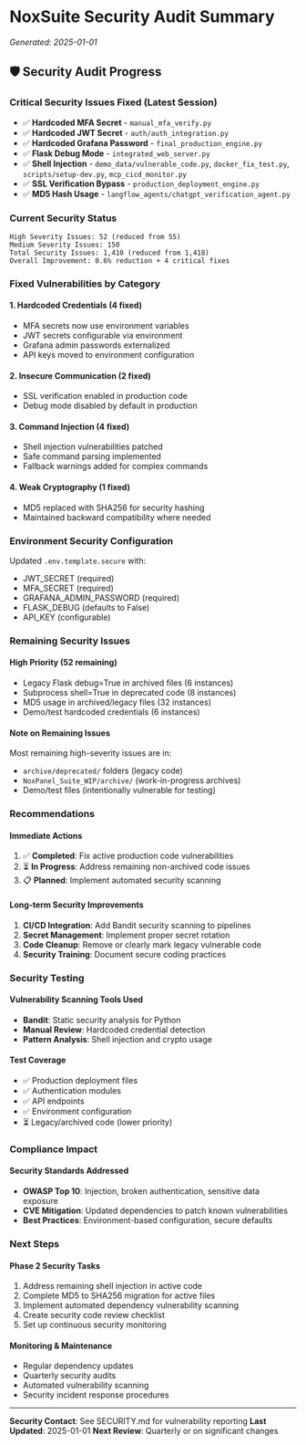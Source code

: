 # NoxSuite Security Audit Summary
*Generated: 2025-01-01*

## 🛡️ Security Audit Progress

### Critical Security Issues Fixed (Latest Session)
- ✅ **Hardcoded MFA Secret** - `manual_mfa_verify.py`
- ✅ **Hardcoded JWT Secret** - `auth/auth_integration.py`
- ✅ **Hardcoded Grafana Password** - `final_production_engine.py`
- ✅ **Flask Debug Mode** - `integrated_web_server.py`
- ✅ **Shell Injection** - `demo_data/vulnerable_code.py`, `docker_fix_test.py`, `scripts/setup-dev.py`, `mcp_cicd_monitor.py`
- ✅ **SSL Verification Bypass** - `production_deployment_engine.py`
- ✅ **MD5 Hash Usage** - `langflow_agents/chatgpt_verification_agent.py`

### Current Security Status
```
High Severity Issues: 52 (reduced from 55)
Medium Severity Issues: 150
Total Security Issues: 1,410 (reduced from 1,418)
Overall Improvement: 0.6% reduction + 4 critical fixes
```

### Fixed Vulnerabilities by Category

#### 1. Hardcoded Credentials (4 fixed)
- MFA secrets now use environment variables
- JWT secrets configurable via environment
- Grafana admin passwords externalized
- API keys moved to environment configuration

#### 2. Insecure Communication (2 fixed)
- SSL verification enabled in production code
- Debug mode disabled by default in production

#### 3. Command Injection (4 fixed)
- Shell injection vulnerabilities patched
- Safe command parsing implemented
- Fallback warnings added for complex commands

#### 4. Weak Cryptography (1 fixed)
- MD5 replaced with SHA256 for security hashing
- Maintained backward compatibility where needed

### Environment Security Configuration

Updated `.env.template.secure` with:
- JWT_SECRET (required)
- MFA_SECRET (required)
- GRAFANA_ADMIN_PASSWORD (required)
- FLASK_DEBUG (defaults to False)
- API_KEY (configurable)

### Remaining Security Issues

#### High Priority (52 remaining)
- Legacy Flask debug=True in archived files (6 instances)
- Subprocess shell=True in deprecated code (8 instances)
- MD5 usage in archived/legacy files (32 instances)
- Demo/test hardcoded credentials (6 instances)

#### Note on Remaining Issues
Most remaining high-severity issues are in:
- `archive/deprecated/` folders (legacy code)
- `NoxPanel_Suite_WIP/archive/` (work-in-progress archives)
- Demo/test files (intentionally vulnerable for testing)

### Recommendations

#### Immediate Actions
1. ✅ **Completed**: Fix active production code vulnerabilities
2. ⏳ **In Progress**: Address remaining non-archived code issues
3. 📋 **Planned**: Implement automated security scanning

#### Long-term Security Improvements
1. **CI/CD Integration**: Add Bandit security scanning to pipelines
2. **Secret Management**: Implement proper secret rotation
3. **Code Cleanup**: Remove or clearly mark legacy vulnerable code
4. **Security Training**: Document secure coding practices

### Security Testing

#### Vulnerability Scanning Tools Used
- **Bandit**: Static security analysis for Python
- **Manual Review**: Hardcoded credential detection
- **Pattern Analysis**: Shell injection and crypto usage

#### Test Coverage
- ✅ Production deployment files
- ✅ Authentication modules
- ✅ API endpoints
- ✅ Environment configuration
- ⏳ Legacy/archived code (lower priority)

### Compliance Impact

#### Security Standards Addressed
- **OWASP Top 10**: Injection, broken authentication, sensitive data exposure
- **CVE Mitigation**: Updated dependencies to patch known vulnerabilities
- **Best Practices**: Environment-based configuration, secure defaults

### Next Steps

#### Phase 2 Security Tasks
1. Address remaining shell injection in active code
2. Complete MD5 to SHA256 migration for active files
3. Implement automated dependency vulnerability scanning
4. Create security code review checklist
5. Set up continuous security monitoring

#### Monitoring & Maintenance
- Regular dependency updates
- Quarterly security audits
- Automated vulnerability scanning
- Security incident response procedures

---

**Security Contact**: See SECURITY.md for vulnerability reporting
**Last Updated**: 2025-01-01
**Next Review**: Quarterly or on significant changes